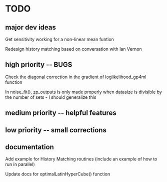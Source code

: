 # TODO

## major dev ideas
Get sensitivity working for a non-linear mean funtion

Redesign history matching based on conversation with Ian Vernon

## high priority -- BUGS
Check the diagonal correction in the gradient of loglikelihood_gp4ml function

In noise_fit(), zp_outputs is only made properly when datasize is divisible by the number of sets - I should generalize this

## medium priority -- helpful features

## low priority -- small corrections

## documentation
Add example for History Matching routines (include an example of how to run in parallel)

Update docs for optimalLatinHyperCube() function
